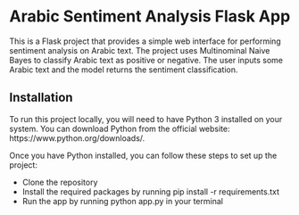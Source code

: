 <h1>Arabic Sentiment Analysis Flask App</h1>

This is a Flask project that provides a simple web interface for performing sentiment analysis on Arabic text. The project uses Multinominal Naive Bayes to classify Arabic text as positive or negative. The user inputs some Arabic text and the model returns the sentiment classification.


<h2>Installation</h2>
To run this project locally, you will need to have Python 3 installed on your system. You can download Python from the official website: https://www.python.org/downloads/.

Once you have Python installed, you can follow these steps to set up the project:

<ul>
  <li>Clone the repository</li>
  <li>Install the required packages by running pip install -r requirements.txt</li>
  <li>Run the app by running python app.py in your terminal</li>
</ul>


